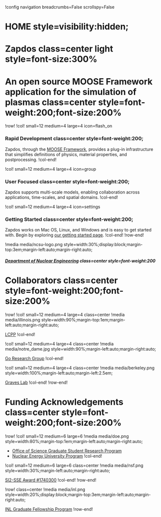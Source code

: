 !config navigation breadcrumbs=False scrollspy=False

# HOME style=visibility:hidden;

# Zapdos class=center light style=font-size:300%

# An open source MOOSE Framework application for the simulation of plasmas class=center style=font-weight:200;font-size:200%

!row!
!col! small=12 medium=4 large=4 icon=flash_on
### Rapid Development class=center style=font-weight:200;

Zapdos, through the [MOOSE Framework](https://mooseframework.inl.gov), provides a plug-in
infrastructure that simplifies definitions of physics, material properties,
and postprocessing.
!col-end!

!col! small=12 medium=4 large=4 icon=group
### User Focused class=center style=font-weight:200;

Zapdos supports multi-scale models, enabling collaboration across applications, time-scales, and
spatial domains.
!col-end!

!col! small=12 medium=4 large=4 icon=settings
### Getting Started class=center style=font-weight:200;

Zapdos works on Mac OS, Linux, and Windows and is easy to get started with. Begin by exploring
[our getting started page](getting_started/index.md).
!col-end!
!row-end!

!media media/ncsu-logo.png style=width:30%;display:block;margin-top:3em;margin-left:auto;margin-right:auto;

##### [Department of Nuclear Engineering](https://www.ne.ncsu.edu/) class=center style=font-weight:200

# Collaborators class=center style=font-weight:200;font-size:200%

!row!
!col! small=12 medium=4 large=4 class=center
!media media/illinois.png style=width:90%;margin-top:1em;margin-left:auto;margin-right:auto;

[LCPP](https://curreli.npre.illinois.edu/)
!col-end!

!col! small=12 medium=4 large=4 class=center
!media media/notre_dame.jpg style=width:90%;margin-left:auto;margin-right:auto;

[Go Research Group](https://gogroup.nd.edu/)
!col-end!

!col! small=12 medium=4 large=4 class=center
!media media/berkeley.png style=width:100%;margin-left:auto;margin-left:2.5em;

[Graves Lab](http://www.graveslab.org/)
!col-end!
!row-end!

# Funding Acknowledgements class=center style=font-weight:200;font-size:200%

!row!
!col! small=12 medium=6 large=6
!media media/doe.png style=width:80%;margin-top:1em;margin-left:auto;margin-right:auto;

- [Office of Science Graduate Student Research Program](https://neup.inl.gov/SitePages/Home.aspx)
- [Nuclear Energy University Program](https://science.osti.gov/wdts/scgsr)
!col-end!

!col! small=12 medium=6 large=6 class=center
!media media/nsf.png style=width:30%;margin-left:auto;margin-right:auto;

[SI2-SSE Award #1740300](https://www.nsf.gov/awardsearch/showAward?AWD_ID=1740300)
!col-end!
!row-end!

!row! class=center
!media media/inl.png style=width:20%;display:block;margin-top:3em;margin-left:auto;margin-right:auto;

[INL Graduate Fellowship Program](https://inl.gov/inl-initiatives/education/graduate-fellowship-program/)
!row-end!
